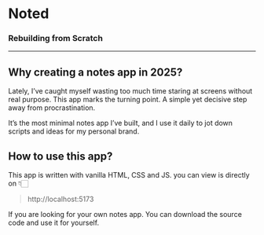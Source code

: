 # Noted

### Rebuilding from Scratch

---

## Why creating a notes app in 2025?

Lately, I’ve caught myself wasting too much time staring at screens without real purpose. This app marks the turning point. A simple yet decisive step away from procrastination.

It’s the most minimal notes app I’ve built, and I use it daily to jot down scripts and ideas for my personal brand.

## How to use this app?

This app is written with vanilla HTML, CSS and JS. you can view is directly on 👇🏻

> http://localhost:5173

If you are looking for your own notes app. You can download the source code and use it for yourself.
